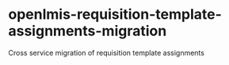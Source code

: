 # openlmis-requisition-template-assignments-migration
Cross service migration of requisition template assignments
